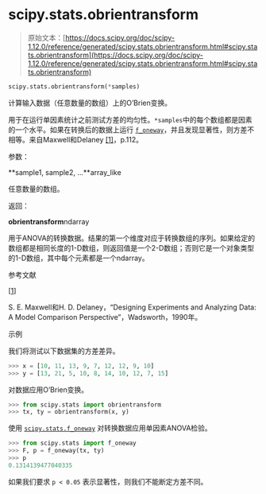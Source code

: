 # scipy.stats.obrientransform

> 原始文本：[https://docs.scipy.org/doc/scipy-1.12.0/reference/generated/scipy.stats.obrientransform.html#scipy.stats.obrientransform](https://docs.scipy.org/doc/scipy-1.12.0/reference/generated/scipy.stats.obrientransform.html#scipy.stats.obrientransform)

```py
scipy.stats.obrientransform(*samples)
```

计算输入数据（任意数量的数组）上的O’Brien变换。

用于在运行单因素统计之前测试方差的均匀性。`*samples`中的每个数组都是因素的一个水平。如果在转换后的数据上运行 [`f_oneway`](https://docs.scipy.org/doc/scipy-1.12.0/reference/generated/scipy.stats.f_oneway.html#scipy.stats.f_oneway)，并且发现显著性，则方差不相等。来自Maxwell和Delaney [[1]](#id1)，p.112。

参数：

**sample1, sample2, …**array_like

任意数量的数组。

返回：

**obrientransform**ndarray

用于ANOVA的转换数据。结果的第一个维度对应于转换数组的序列。如果给定的数组都是相同长度的1-D数组，则返回值是一个2-D数组；否则它是一个对象类型的1-D数组，其中每个元素都是一个ndarray。

参考文献

[[1](#id1)]

S. E. Maxwell和H. D. Delaney，“Designing Experiments and Analyzing Data: A Model Comparison Perspective”，Wadsworth，1990年。

示例

我们将测试以下数据集的方差差异。

```py
>>> x = [10, 11, 13, 9, 7, 12, 12, 9, 10]
>>> y = [13, 21, 5, 10, 8, 14, 10, 12, 7, 15] 
```

对数据应用O’Brien变换。

```py
>>> from scipy.stats import obrientransform
>>> tx, ty = obrientransform(x, y) 
```

使用 [`scipy.stats.f_oneway`](https://docs.scipy.org/doc/scipy-1.12.0/reference/generated/scipy.stats.f_oneway.html#scipy.stats.f_oneway) 对转换数据应用单因素ANOVA检验。

```py
>>> from scipy.stats import f_oneway
>>> F, p = f_oneway(tx, ty)
>>> p
0.1314139477040335 
```

如果我们要求 `p < 0.05` 表示显著性，则我们不能断定方差不同。
